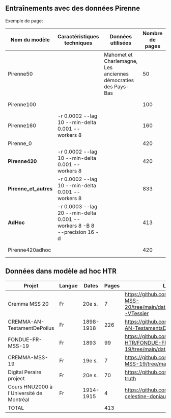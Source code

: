 ## Entraînements avec des données Pirenne
Exemple de page:



| Nom du modèle | Caractéristiques techniques | Données utilisées  | Nombre de pages   |  Fine-tuné à partir de    |  Accuracy (validation)  |  Accuracy (test)    |     Résultat        |
|-------|-------|------|-------|---------|--------|-------|-------|
| Pirenne50 |   | Mahomet et Charlemagne, Les anciennes démocraties des Pays-Bas | 50 | Manu McFondue |0.8997153043746948 |89.90%| |
| Pirenne100 |    |    | 100 | Manu McFondue |  |88.84%| |
| Pirenne160 |  -r 0.0002 --lag 10 --min-delta 0.001 --workers 8   |    | 160 | Manu McFondue | 0.9116478562355042 | 91.51% | Image |
| Pirenne_0 |    |    | 420 | ----- |  |  | Image |
| **Pirenne420** | -r 0.0002 --lag 10 --min-delta 0.001 --workers 8  |    | 420 | Manu McFondue |  |  | Image |
| **Pirenne_et_autres** |  -r 0.0002 --lag 10 --min-delta 0.001 --workers 8  |    | 833 | ------ |  |  | Image |
| **AdHoc** | -r 0.0003 --lag 20 --min-delta 0.001 --workers 8 -B 8 --precision 16 -d |    | 413 | ----- |  |  | Image |
| Pirenne420adhoc |    |    | 420 | Modèle ad hoc |  |  | Image |




## Données dans modèle ad hoc HTR


| Projet  | Langue  | Dates   | Pages  |  Lien Github                 |
|-------|-------|---------|--------|------------------------|
| Cremma MSS 20 | Fr   | 20e s.   | 7 | https://github.com/HTR-United/CREMMA-MSS-20/tree/main/data/Lettre_de_ETessier_a_G-VTessier |
| CREMMA-AN-TestamentDePoilus | Fr | 1898-1918| 226  |  https://github.com/HTR-United/CREMMA-AN-TestamentsDePoilus/tree/main |
| FONDUE-FR-MSS-19 | Fr | 1893 | 99   | https://github.com/FoNDUE-HTR/FONDUE-FR-MSS-19/tree/main/data/zola_bodmer_Z-6-3 |
| CREMMA-MSS-19 | Fr | 19e s. | 7   | https://github.com/HTR-United/CREMMA-MSS-19/tree/main |
| Digital Peraire project | Fr | 20e s. | 70   | https://github.com/alix-tz/peraire-ground-truth |
| Cours HNU2000 à l'Université de Montréal  | Fr | 1914-1915 | 4   | https://github.com/alix-tz/dataset-celestine-doniau-danest |
| TOTAL |  |  | 413   |  |
